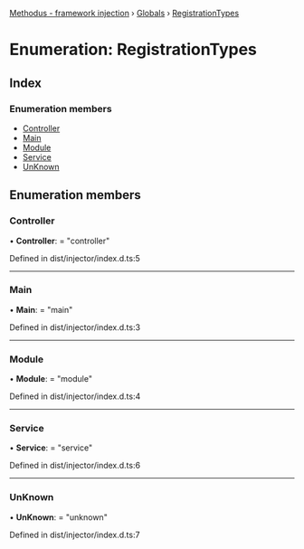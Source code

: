 [Methodus - framework injection](../README.md) › [Globals](../globals.md) › [RegistrationTypes](modules/framework/injection/registrationtypes.md)

# Enumeration: RegistrationTypes

## Index

### Enumeration members

* [Controller](#controller)
* [Main](#main)
* [Module](#module)
* [Service](#service)
* [UnKnown](#unknown)

## Enumeration members

###  Controller

• **Controller**: = "controller"

Defined in dist/injector/index.d.ts:5

___

###  Main

• **Main**: = "main"

Defined in dist/injector/index.d.ts:3

___

###  Module

• **Module**: = "module"

Defined in dist/injector/index.d.ts:4

___

###  Service

• **Service**: = "service"

Defined in dist/injector/index.d.ts:6

___

###  UnKnown

• **UnKnown**: = "unknown"

Defined in dist/injector/index.d.ts:7
